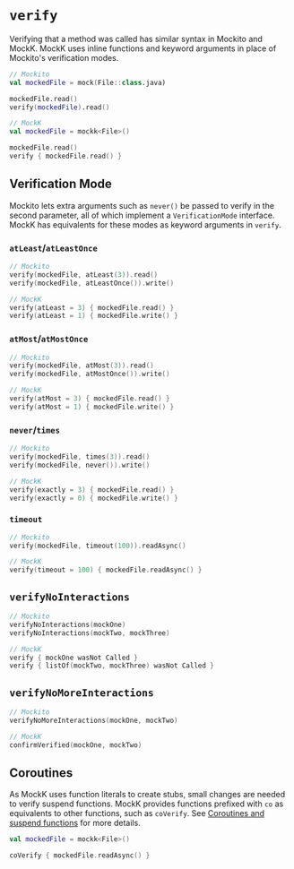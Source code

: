 # `verify`

Verifying that a method was called has similar syntax in Mockito and MockK. MockK uses inline functions and keyword arguments in place of Mockito's verification modes.

```kotlin
// Mockito
val mockedFile = mock(File::class.java)

mockedFile.read()
verify(mockedFile).read()
```

```kotlin
// MockK
val mockedFile = mockk<File>()

mockedFile.read()
verify { mockedFile.read() }
```

## Verification Mode

Mockito lets extra arguments such as `never()` be passed to verify in the second parameter, all of which implement a `VerificationMode` interface. MockK has equivalents for these modes as keyword arguments in `verify`.

### `atLeast`/`atLeastOnce`

```kotlin
// Mockito
verify(mockedFile, atLeast(3)).read()
verify(mockedFile, atLeastOnce()).write()
```

```kotlin
// MockK
verify(atLeast = 3) { mockedFile.read() }
verify(atLeast = 1) { mockedFile.write() }
```

### `atMost`/`atMostOnce`

```kotlin
// Mockito
verify(mockedFile, atMost(3)).read()
verify(mockedFile, atMostOnce()).write()
```

```kotlin
// MockK
verify(atMost = 3) { mockedFile.read() }
verify(atMost = 1) { mockedFile.write() }
```

### `never`/`times`

```kotlin
// Mockito
verify(mockedFile, times(3)).read()
verify(mockedFile, never()).write()
```

```kotlin
// MockK
verify(exactly = 3) { mockedFile.read() }
verify(exactly = 0) { mockedFile.write() }
```

### `timeout`

```kotlin
// Mockito
verify(mockedFile, timeout(100)).readAsync()
```

```kotlin
// MockK
verify(timeout = 100) { mockedFile.readAsync() }
```

## `verifyNoInteractions`

```kotlin
// Mockito
verifyNoInteractions(mockOne)
verifyNoInteractions(mockTwo, mockThree)
```

```kotlin
// MockK
verify { mockOne wasNot Called }
verify { listOf(mockTwo, mockThree) wasNot Called }
```

## `verifyNoMoreInteractions`

```kotlin
// Mockito
verifyNoMoreInteractions(mockOne, mockTwo)
```

```kotlin
// MockK
confirmVerified(mockOne, mockTwo)
```

## Coroutines

As MockK uses function literals to create stubs, small changes are needed to verify suspend functions. MockK provides functions prefixed with `co` as equivalents to other functions, such as `coVerify`. See [Coroutines and suspend functions](../matching/coroutines.md) for more details.

```kotlin
val mockedFile = mockk<File>()

coVerify { mockedFile.readAsync() }
```
